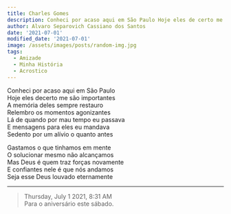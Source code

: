 ```yaml
---
title: Charles Gomes
description: Conheci por acaso aqui em São Paulo Hoje eles de certo me são importantes 
author: Alvaro Separovich Cassiano dos Santos
date: '2021-07-01'
modified_date: '2021-07-01'
image: /assets/images/posts/random-img.jpg
tags:
  - Amizade
  - Minha História
  - Acrostico
---    
```

Conheci por acaso aqui em São Paulo    
Hoje eles decerto me são importantes    
A memória deles sempre restauro    
Relembro os momentos agonizantes    
Lá de quando por mau tempo eu passava    
E mensagens para eles eu mandava    
Sedento por um alívio o quanto antes    
    
Gastamos o que tinhamos em mente    
O solucionar mesmo não alcançamos     
Mas Deus é quem traz forças novamente    
E confiantes nele é que nós andamos    
Seja esse Deus louvado eternamente          

______

> Thursday, July 1 2021, 8:31 AM    
> Para o aniversário este sábado.